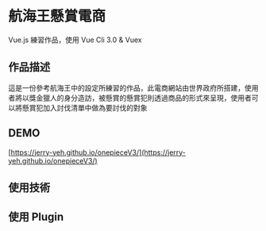 # 航海王懸賞電商

Vue.js 練習作品，使用 Vue Cli 3.0 & Vuex

## 作品描述

這是一份參考航海王中的設定所練習的作品，此電商網站由世界政府所搭建，使用者將以獎金獵人的身分造訪，被懸賞的懸賞犯則透過商品的形式來呈現，使用者可以將懸賞犯加入討伐清單中做為要討伐的對象

## DEMO

[https://jerry-yeh.github.io/onepieceV3/](https://jerry-yeh.github.io/onepieceV3/)

## 使用技術

## 使用 Plugin 



